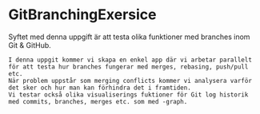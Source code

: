 # GitBranchingExersice
Syftet med denna uppgift är att testa olika funktioner med branches inom Git & GitHub.
~~~~~~~~~~~~~~~~~~~~~~~~~~~~~~~~~~~~~~~~~~~~~~~~~~~~~~~~~~~~~~~~~~~~~~~~~~~~~~~~~~~~~~~~~~~~~~~~~~~~~~~~~~~~~~~~~~~~~~~~~~~~~~~~~~~~~~~~~~~~~~~~~~~
I denna uppgit kommer vi skapa en enkel app där vi arbetar parallelt för att testa hur branches fungerar med merges, rebasing, push/pull etc.
När problem uppstår som merging conflicts kommer vi analysera varför det sker och hur man kan förhindra det i framtiden.
Vi testar också olika visualiserings fuktioner för Git log historik med commits, branches, merges etc. som med -graph.
